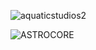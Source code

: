 ![aquaticstudios2](https://user-images.githubusercontent.com/85844486/156279414-e71d4c75-4a22-4fa6-9475-4b41c59a8d1b.png)

![ASTROCORE](https://user-images.githubusercontent.com/85844486/156279428-988360cc-d429-4956-bd60-66ac2fe1a5fe.png)
